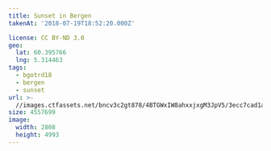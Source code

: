 ```yaml
---
title: Sunset in Bergen
takenAt: '2018-07-19T18:52:20.000Z'

license: CC BY-ND 3.0
geo:
  lat: 60.395766
  lng: 5.314463
tags:
  - bgotrd18
  - bergen
  - sunset
url: >-
  //images.ctfassets.net/bncv3c2gt878/4BTGWxIW8ahxxjxgM3JpV5/3ecc7cad1a2b79114e24f4f3f170ed39/sunset-in-bergen_42051174090_o
size: 4557699
image:
  width: 2808
  height: 4993
---
```

